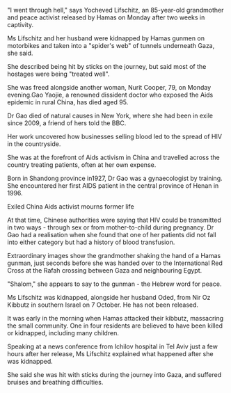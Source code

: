 "I went through hell," says Yocheved Lifschitz, an 85-year-old grandmother and peace activist released by Hamas on Monday after two weeks in captivity.

Ms Lifschitz and her husband were kidnapped by Hamas gunmen on motorbikes and taken into a "spider's web" of tunnels underneath Gaza, she said.

She described being hit by sticks on the journey, but said most of the hostages were being "treated well".

She was freed alongside another woman, Nurit Cooper, 79, on Monday evening.Gao Yaojie, a renowned dissident doctor who exposed the Aids epidemic in rural China, has died aged 95.

Dr Gao died of natural causes in New York, where she had been in exile since 2009, a friend of hers told the BBC.

Her work uncovered how businesses selling blood led to the spread of HIV in the countryside.

She was at the forefront of Aids activism in China and travelled across the country treating patients, often at her own expense.

Born in Shandong province in1927, Dr Gao was a gynaecologist by training. She encountered her first AIDS patient in the central province of Henan in 1996.

Exiled China Aids activist mourns former life

At that time, Chinese authorities were saying that HIV could be transmitted in two ways - through sex or from mother-to-child during pregnancy. Dr Gao had a realisation when she found that one of her patients did not fall into either category but had a history of blood transfusion.

Extraordinary images show the grandmother shaking the hand of a Hamas gunman, just seconds before she was handed over to the International Red Cross at the Rafah crossing between Gaza and neighbouring Egypt.

"Shalom," she appears to say to the gunman - the Hebrew word for peace.

Ms Lifschitz was kidnapped, alongside her husband Oded, from Nir Oz Kibbutz in southern Israel on 7 October. He has not been released.

It was early in the morning when Hamas attacked their kibbutz, massacring the small community. One in four residents are believed to have been killed or kidnapped, including many children.

Speaking at a news conference from Ichilov hospital in Tel Aviv just a few hours after her release, Ms Lifschitz explained what happened after she was kidnapped.

She said she was hit with sticks during the journey into Gaza, and suffered bruises and breathing difficulties.

